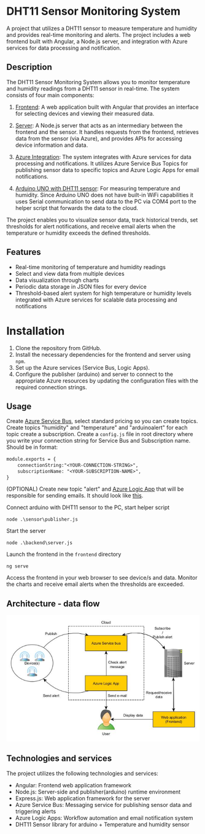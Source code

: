 # DHT11 Sensor Monitoring System
A project that utilizes a DHT11 sensor to measure temperature and humidity and provides real-time monitoring and alerts. The project includes a web frontend built with Angular, a Node.js server, and integration with Azure services for data processing and notification.

## Description
The DHT11 Sensor Monitoring System allows you to monitor temperature and humidity readings from a DHT11 sensor in real-time. The system consists of four main components:

1. [Frontend](./frontend/README.md): A web application built with Angular that provides an interface for selecting devices and viewing their measured data.

2. [Server](./backend/README.md): A Node.js server that acts as an intermediary between the frontend and the sensor. It handles requests from the frontend, retrieves data from the sensor (via Azure), and provides APIs for accessing device information and data.

3. [Azure Integration](#usage): The system integrates with Azure services for data processing and notifications. It utilizes Azure Service Bus Topics for publishing sensor data to specific topics and Azure Logic Apps for email notifications.
   
4. [Arduino UNO with DHT11 sensor](./sensor/README.md): For measuring temperature and humidity. Since Arduino UNO does not have built-in WiFi capabilities it uses Serial communication to send data to the PC via COM4 port to the helper script that forwards the data to the cloud.

The project enables you to visualize sensor data, track historical trends, set thresholds for alert notifications, and receive email alerts when the temperature or humidity exceeds the defined thresholds.

## Features
- Real-time monitoring of temperature and humidity readings
- Select and view data from multiple devices
- Data visualization through charts
- Periodic data storage in JSON files for every device
- Threshold-based alert system for high temperature or humidity levels integrated with Azure services for scalable data processing and notifications

# Installation
1. Clone the repository from GitHub.
2. Install the necessary dependencies for the frontend and server using `npm`.
3. Set up the Azure services (Service Bus, Logic Apps).
4. Configure the publisher (arduino) and server to connect to the appropriate Azure resources by updating the configuration files with the required connection strings.

## Usage

Create [Azure Service Bus](https://learn.microsoft.com/sk-sk/azure/service-bus-messaging/service-bus-quickstart-topics-subscriptions-portal), select standard pricing so you can create topics. Create topics "humidity" and "temperature" and "arduinoalert" for each topic create a subscription. Create a `config.js` file in root directory where you write your connection string for Service Bus and Subscription name. Should be in format:

```
module.exports = {
    connectionString:"<YOUR-CONNECTION-STRING>",
    subscriptionName: "<YOUR-SUBSCRIPTION-NAME>",
}
```

(OPTIONAL) Create new topic "alert" and [Azure Logic App](https://learn.microsoft.com/en-us/azure/logic-apps/logic-apps-overview) that will be responsible for sending emails. It should look like [this](./Logic_app.JPG).

Connect arduino with DHT11 sensor to the PC, start helper script

```
node .\sensor\publisher.js
```

Start the server 
```
node .\backend\server.js
```
Launch the frontend in the `frontend` directory 
```
ng serve
```
Access the frontend in your web browser to see device/s and data.
Monitor the charts and receive email alerts when the thresholds are exceeded.

## Architecture - data flow

![Diagram](diagram.jpg)

## Technologies and services
The project utilizes the following technologies and services:

- Angular: Frontend web application framework
- Node.js: Server-side and publisher(arduino) runtime environment
- Express.js: Web application framework for the server
- Azure Service Bus: Messaging service for publishing sensor data and triggering alerts
- Azure Logic Apps: Workflow automation and email notification system
- DHT11 Sensor library for arduino + Temperature and humidity sensor

